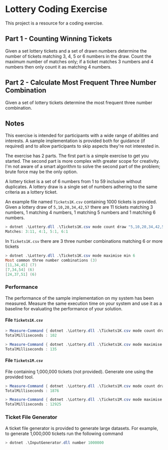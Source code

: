 ﻿# Lottery Coding Exercise

This project is a resource for a coding exercise.

## Part 1 - Counting Winning Tickets

Given a set lottery tickets and a set of drawn numbers determine the number of tickets matching 3, 4, 5 or 6 numbers in the draw. Count the maximum number of matches only; if a ticket matches 3 numbers and 4 numbers then only count it as matching 4 numbers.

## Part 2 - Calculate Most Frequent Three Number Combination

Given a set of lottery tickets determine the most frequent three number combination.

## Notes

This exercise is intended for participants with a wide range of abilities and interests. A sample implementation is provided both for guidance (if required) and to allow participants to skip aspects they're not interested in.

The exercise has 2 parts. The first part is a simple exercise to get you started. The second part is more complex with greater scope for creativity. I'm not aware of a smart algorithm to solve the second part of the problem; brute force may be the only option.

A lottery ticket is a set of 6 numbers from 1 to 59 inclusive without duplicates. A lottery draw is a single set of numbers adhering to the same criteria as a lottery ticket.

An example file named `Tickets1K.csv` containing 1000 tickets is provided. Given a lottery draw of `5,10,20,34,42,57` there are 11 tickets matching 3 numbers, 1 matching 4 numbers, 1 matching 5 numbers and 1 matching 6 numbers.

```powershell
> dotnet .\Lottery.dll .\Tickets1K.csv mode count draw "5,10,20,34,42,57"
Matches: 3:11, 4:1, 5:1, 6:1
```

In `Tickets1K.csv` there are 3 three number combinations matching 6 or more tickets

```powershell
> dotnet .\Lottery.dll .\Tickets1K.csv mode maximise min 6
Most common three number combinations (3)
[11,34,45] (7)
[7,34,54] (6)
[24,37,51] (6)
```

### Performance

The performance of the sample implementation on my system has been measured. Measure the same execution time on your system and use it as a baseline for evaluating the performance of your solution.

#### File `Tickets1K.csv`

```powershell
> Measure-Command { dotnet .\Lottery.dll .\Tickets1K.csv mode count draw "5,10,20,34,42,57" }
TotalMilliseconds : 102

> Measure-Command { dotnet .\Lottery.dll .\Tickets1K.csv mode maximise min 6 }
TotalMilliseconds : 135
```

#### File `Tickets1M.csv`

File containing 1,000,000 tickets (not provided). Generate one using the provided tool.

```powershell
> Measure-Command { dotnet .\Lottery.dll .\Tickets1M.csv mode count draw "5,10,20,34,42,57" }
TotalMilliseconds : 1876

> Measure-Command { dotnet .\Lottery.dll .\Tickets1M.csv mode maximise min 700 }
TotalMilliseconds : 12925
```

### Ticket File Generator
A ticket file generator is provided to generate large datasets. For example, to generate 1,000,000 tickets run the following command

```powershell
> dotnet .\InputGenerator.dll number 1000000
```
